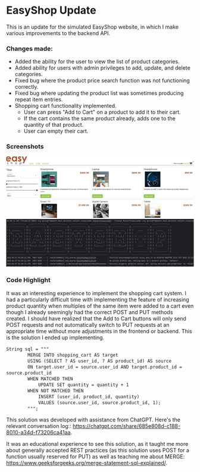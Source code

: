
# EasyShop Update

This is an update for the simulated EasyShop website, in which I make various improvements to the backend API.

### Changes made:
- Added the ability for the user to view the list of product categories.
- Added ability for users with admin privileges to add, update, and delete categories.
- Fixed bug where the product price search function was not functioning correctly.
- Fixed bug where updating the product list was sometimes producing repeat item entries.
- Shopping cart functionality implemented.
    - User can press "Add to Cart" on a product to add it to their cart.
    - If the cart contains the same product already, adds one to the quantity of that product.
    - User can empty their cart.

### Screenshots
![EasyShop Home.PNG](screenshots/EasyShop%20Home.PNG)
 ![EasyShop API Start.PNG](screenshots/EasyShop%20API%20Start.PNG)
### Code Highlight

It was an interesting experience to implement the shopping cart system. I had a particularly difficult time with implementing the feature of increasing product quantity when multiples of the same item were added to a cart even though I already seemingly had the correct POST and PUT methods created. I should have realized that the Add to Cart buttons will only send POST requests and not automatically switch to PUT requests at an appropriate time without more adjustments in the frontend or backend. This is the solution I ended up implementing.

```
String sql = """
        MERGE INTO shopping_cart AS target
        USING (SELECT ? AS user_id, ? AS product_id) AS source
        ON target.user_id = source.user_id AND target.product_id = source.product_id
        WHEN MATCHED THEN
            UPDATE SET quantity = quantity + 1
        WHEN NOT MATCHED THEN
            INSERT (user_id, product_id, quantity)
            VALUES (source.user_id, source.product_id, 1);
        """;
```
This solution was developed with assistance from ChatGPT. Here's the relevant conversation log:: https://chatgpt.com/share/685e808d-c188-8010-a34d-f73206ca41aa.

It was an educational experience to see this solution, as it taught me more about generally accepted REST practices (as this solution uses POST for a function usually reserved for PUT) as well as teaching me about MERGE: https://www.geeksforgeeks.org/merge-statement-sql-explained/.